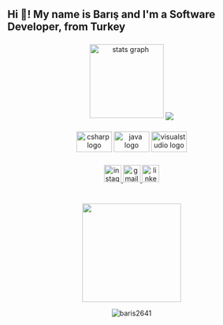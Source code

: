 
<h2 align="left">Hi 👋! My name is Barış and I'm a Software Developer, from Turkey</h2>

###

<div align="center">
  <img src="https://github-readme-stats.vercel.app/api?hide_title=false&hide_rank=false&show_icons=true&include_all_commits=false&count_private=false&disable_animations=false&theme=tokyonight&locale=en&hide_border=false&custom_title=Stats on FIRE&username=berlaq" height="150" alt="stats graph"  />
<img align="center" src="https://camo.githubusercontent.com/adea05af534c9a3b7a0824f87fe6ebfe6cd1389848336a68eddfc2b7edf31e03/68747470733a2f2f6769746875622d726561646d652d73746174732e76657263656c2e6170702f6170692f746f702d6c616e67732f3f757365726e616d653d61686d65742d636574696e6b6179612662675f636f6c6f723d30643131313726746578745f636f6c6f723d626463336337267469746c655f636f6c6f723d46344430334526686964655f626f726465723d74727565266c61796f75743d636f6d70616374266c616e67735f636f756e743d3130" data-canonical-src="https://github-readme-stats.vercel.app/api/top-langs/?username=ahmet-cetinkaya&amp;bg_color=0d1117&amp;text_color=bdc3c7&amp;title_color=F4D03E&amp;hide_border=true&amp;layout=compact&amp;langs_count=10" style="max-width: 100%;">

###

<div align="center">
  <img src="https://cdn.jsdelivr.net/gh/devicons/devicon/icons/csharp/csharp-original.svg" height="42" width="72" alt="csharp logo"  />
  <img src="https://cdn.jsdelivr.net/gh/devicons/devicon/icons/java/java-original.svg" height="42" width="72" alt="java logo"  />
  <img src="https://cdn.jsdelivr.net/gh/devicons/devicon/icons/visualstudio/visualstudio-plain.svg" height="42" width="72" alt="visualstudio logo"  />
</div>

###

<div align="center">
  <a href="https://www.instagram.com/baris2641/" target="_blank">
    <img src="https://img.shields.io/static/v1?message=baris2641&logo=instagram&label=&color=5851DB&logoColor=white&labelColor=&style=for-the-badge" height="35" alt="instagram logo"  />
  </a>
  <a href="mailto:isikbaris188@gmail.com" target="_blank">
    <img src="https://img.shields.io/static/v1?message=Gmail&logo=gmail&label=&color=D14836&logoColor=white&labelColor=&style=for-the-badge" height="35" alt="gmail logo"  />
  </a>
  <a href="https://tr.linkedin.com/in/barış-işik-134673217/" target="_blank">
    <img src="https://img.shields.io/static/v1?message=BARISISIK&logo=linkedin&label=&color=0A66C2&logoColor=white&labelColor=&style=for-the-badge" height="35" alt="linkedin logo"  />
  </a>
</div>

###

<br clear="both">

<div align="center">
  <img height="200" src="https://c.tenor.com/itjFesV8_RUAAAAi/soulja-boy-pepe.gif"  />
</div>

<p><img align="center" src="https://github-readme-stats.vercel.app/api/top-langs?username=baris2641&show_icons=true&theme=dark&locale=en&layout=compact" alt="baris2641" /></p>

###
